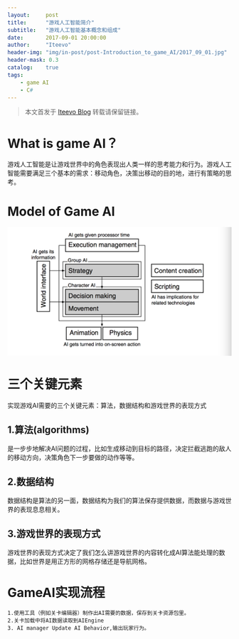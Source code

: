 ```yaml
---
layout:     post
title:      "游戏人工智能简介"
subtitle:   "游戏人工智能基本概念和组成"
date:       2017-09-01 20:00:00
author:     "Iteevo"
header-img: "img/in-post/post-Introduction_to_game_AI/2017_09_01.jpg"
header-mask: 0.3
catalog:    true
tags:
    - game AI
    - C#
---
```


> 本文首发于 [Iteevo Blog](http://iteevo.com/2017/09/01/introduction-to-gameAI) 转载请保留链接。

# What is game AI？

游戏人工智能是让游戏世界中的角色表现出人类一样的思考能力和行为。游戏人工智能需要满足三个基本的需求：移动角色，决策出移动的目的地，进行有策略的思考。

# Model of Game AI 
![](/img/in-post/Introduction_to_game_AI/AI_Model.png)

# 三个关键元素
实现游戏AI需要的三个关键元素：算法，数据结构和游戏世界的表现方式
## 1.算法(algorithms)
是一步步地解决AI问题的过程，比如生成移动到目标的路径，决定拦截逃跑的敌人的移动方向，决策角色下一步要做的动作等等。
## 2.数据结构
数据结构是算法的另一面，数据结构为我们的算法保存提供数据，而数据与游戏世界的表现息息相关。
## 3.游戏世界的表现方式
游戏世界的表现方式决定了我们怎么讲游戏世界的内容转化成AI算法能处理的数据，比如世界是用正方形的网格存储还是导航网格。

# GameAI实现流程
    1.使用工具（例如关卡编辑器）制作出AI需要的数据，保存到关卡资源包里。
    2.关卡加载中将AI数据读取到AIEngine
    3. AI manager Update AI Behavior,输出玩家行为。

